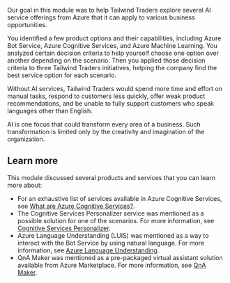 Our goal in this module was to help Tailwind Traders explore several AI service offerings from Azure that it can apply to various business opportunities.

You identified a few product options and their capabilities, including Azure Bot Service, Azure Cognitive Services, and Azure Machine Learning. You analyzed certain decision criteria to help yourself choose one option over another depending on the scenario. Then you applied those decision criteria to three Tailwind Traders initiatives, helping the company find the best service option for each scenario.

Without AI services, Tailwind Traders would spend more time and effort on manual tasks, respond to customers less quickly, offer weak product recommendations, and be unable to fully support customers who speak languages other than English.

AI is one focus that could transform every area of a business. Such transformation is limited only by the creativity and imagination of the organization.

## Learn more

This module discussed several products and services that you can learn more about:

- For an exhaustive list of services available in Azure Cognitive Services, see [What are Azure Cognitive Services?](https://docs.microsoft.com/azure/cognitive-services/what-are-cognitive-services?azure-portal=true).
- The Cognitive Services Personalizer service was mentioned as a possible solution for one of the scenarios.  For more information, see [Cognitive Services Personalizer](https://azure.microsoft.com/services/cognitive-services/personalizer/?azure-portal=true).
- Azure Language Understanding (LUIS) was mentioned as a way to interact with the Bot Service by using natural language.  For more information, see [Azure Language Understanding](https://www.luis.ai/?azure-portal=true).
- QnA Maker was mentioned as a pre-packaged virtual assistant solution available from Azure Marketplace. For more information, see [QnA Maker](https://www.qnamaker.ai/?azure-portal=true).
